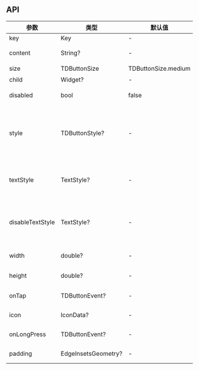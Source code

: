 ## API

| 参数 | 类型 | 默认值 | 说明 |
| --- | --- | --- | --- |
| key | Key | - |  |
| content | String? | - | 文本内容 |
| size | TDButtonSize | TDButtonSize.medium | 尺寸 |
| child | Widget? | - | 自控件 |
| disabled | bool | false | 禁止点击 |
| style | TDButtonStyle? | - | 样式，强按钮，弱按钮，警告按钮等 |
| textStyle | TextStyle? | - | 自定义可点击状态文本样式 |
| disableTextStyle | TextStyle? | - | 自定义不可点击状态文本样式 |
| width | double? | - | 自定义宽度 |
| height | double? | - | 自定义高度 |
| onTap | TDButtonEvent? | - | 点击事件 |
| icon | IconData? | - | 图标icon |
| onLongPress | TDButtonEvent? | - | 长按事件 |
| padding | EdgeInsetsGeometry? | - | 自定义padding |
